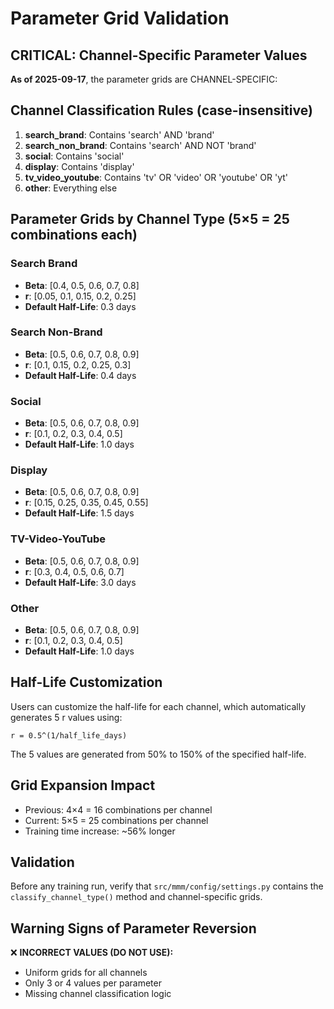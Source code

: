 # Parameter Grid Validation

## CRITICAL: Channel-Specific Parameter Values

**As of 2025-09-17**, the parameter grids are CHANNEL-SPECIFIC:

## Channel Classification Rules (case-insensitive)
1. **search_brand**: Contains 'search' AND 'brand'
2. **search_non_brand**: Contains 'search' AND NOT 'brand'
3. **social**: Contains 'social'
4. **display**: Contains 'display'
5. **tv_video_youtube**: Contains 'tv' OR 'video' OR 'youtube' OR 'yt'
6. **other**: Everything else

## Parameter Grids by Channel Type (5×5 = 25 combinations each)

### Search Brand
- **Beta**: [0.4, 0.5, 0.6, 0.7, 0.8]
- **r**: [0.05, 0.1, 0.15, 0.2, 0.25]
- **Default Half-Life**: 0.3 days

### Search Non-Brand
- **Beta**: [0.5, 0.6, 0.7, 0.8, 0.9]
- **r**: [0.1, 0.15, 0.2, 0.25, 0.3]
- **Default Half-Life**: 0.4 days

### Social
- **Beta**: [0.5, 0.6, 0.7, 0.8, 0.9]
- **r**: [0.1, 0.2, 0.3, 0.4, 0.5]
- **Default Half-Life**: 1.0 days

### Display
- **Beta**: [0.5, 0.6, 0.7, 0.8, 0.9]
- **r**: [0.15, 0.25, 0.35, 0.45, 0.55]
- **Default Half-Life**: 1.5 days

### TV-Video-YouTube
- **Beta**: [0.5, 0.6, 0.7, 0.8, 0.9]
- **r**: [0.3, 0.4, 0.5, 0.6, 0.7]
- **Default Half-Life**: 3.0 days

### Other
- **Beta**: [0.5, 0.6, 0.7, 0.8, 0.9]
- **r**: [0.1, 0.2, 0.3, 0.4, 0.5]
- **Default Half-Life**: 1.0 days

## Half-Life Customization

Users can customize the half-life for each channel, which automatically generates 5 r values using:
```
r = 0.5^(1/half_life_days)
```

The 5 values are generated from 50% to 150% of the specified half-life.

## Grid Expansion Impact
- Previous: 4×4 = 16 combinations per channel
- Current: 5×5 = 25 combinations per channel
- Training time increase: ~56% longer

## Validation

Before any training run, verify that `src/mmm/config/settings.py` contains the `classify_channel_type()` method and channel-specific grids.

## Warning Signs of Parameter Reversion

❌ **INCORRECT VALUES (DO NOT USE):**
- Uniform grids for all channels
- Only 3 or 4 values per parameter
- Missing channel classification logic